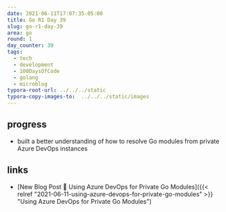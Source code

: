 ```yaml
---
date: 2021-06-11T17:07:35-05:00
title: Go R1 Day 39
slug: go-r1-day-39
area: go
round: 1
day_counter: 39
tags:
  - tech
  - development
  - 100DaysOfCode
  - golang
  - microblog
typora-root-url: ../../../static
typora-copy-images-to:  ../../../static/images
---
```


## progress

- built a better understanding of how to resolve Go modules from private Azure DevOps instances

## links

- [New Blog Post 🎉  Using Azure DevOps for Private Go Modules]({{< relref "2021-06-11-using-azure-devops-for-private-go-modules" >}} "Using Azure DevOps for Private Go Modules")
